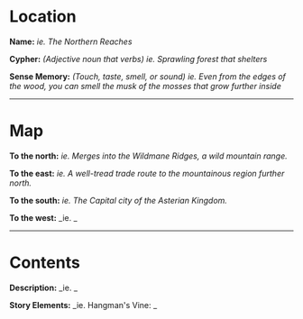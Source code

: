 # Location

**Name:**
_ie. The Northern Reaches_

**Cypher:** _(Adjective noun that verbs)_
_ie. Sprawling forest that shelters_

**Sense Memory:** _(Touch, taste, smell, or sound)_
_ie. Even from the edges of the wood, you can smell the musk of the mosses that grow further inside_

---

# Map

**To the north:**
_ie. Merges into the Wildmane Ridges, a wild mountain range._

**To the east:**
_ie. A well-tread trade route to the mountainous region further north._

**To the south:**
_ie. The Capital city of the Asterian Kingdom._

**To the west:**
_ie. _

---

# Contents

**Description:**
_ie. _

**Story Elements:**
_ie. Hangman's Vine: _